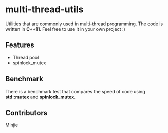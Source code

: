 # multi-thread-utils
Utilities that are commonly used in multi-thread programming. The code is written in **C++11**. Feel free to use it in your own project :)

## Features
* Thread pool
* spinlock_mutex

## Benchmark
There is a benchmark test that compares the speed of code using **std::mutex** and **spinlock_mutex**.

## Contributors
Minjie